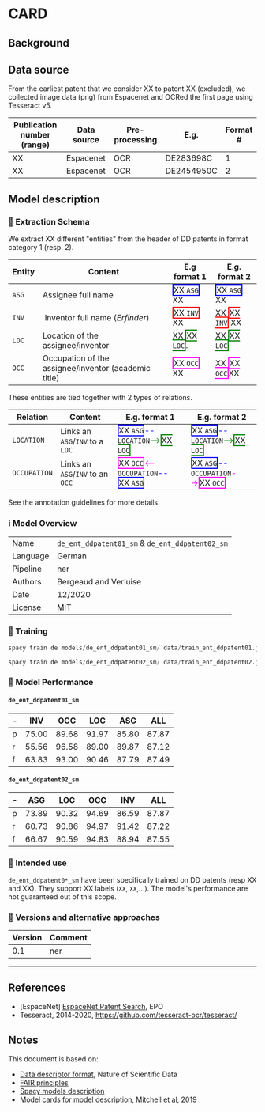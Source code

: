 # CARD


## Background


## Data source

From the earliest patent that we consider XX to patent XX (excluded), we collected image data (png) from Espacenet and OCRed the first page using Tesseract v5.


Publication number (range)| Data source | Pre-processing | E.g. | Format #
 --- | --- | --- | --- | ---
XX | Espacenet | OCR |DE283698C| 1
XX | Espacenet | OCR | DE2454950C| 2

## Model description

### 🚜 Extraction Schema

We extract XX different "entities" from the header of DD patents in format category 1 (resp. 2).

Entity|Content|E.g format 1 | E.g. format 2
---|---|---|---
`ASG`| Assignee full name | <font style="border:2px solid blue">XX `ASG`</font> XX | <font style="border:2px solid blue">XX `ASG`</font> XX
`INV`| Inventor full name (*Erfinder*) | <font style="border:2px solid red">XX `INV`</font> XX | XX <font style="border:2px solid red">XX `INV`</font> XX
`LOC`| Location of the assignee/inventor|XX <font style="border:2px solid green">XX `LOC`</font>. | XX <font style="border:2px solid green">XX `LOC`</font>
`OCC`| Occupation of the assignee/inventor (academic title) | <font style="border:2px solid magenta">XX `OCC`</font> XX | XX <font style="border:2px solid magenta">XX `OCC`</font>XX


These entities are tied together with 2 types of relations.

| Relation | Content| E.g. format 1| E.g. format 2
|---|---|---|---
| `LOCATION`   | Links an `ASG`/`INV` to a `LOC`  | <font style="border:2px solid blue">XX `ASG`</font><font color = "blue">--</font>`LOCATION`<font color = "green">--></font><font style = "border:2px solid green">XX `LOC`</font> |<font style="border:2px solid blue">XX `ASG`</font><font color = "blue">--</font>`LOCATION`<font color = "green">--></font><font style = "border:2px solid green">XX `LOC`</font>
| `OCCUPATION` | Links an `ASG`/`INV` to an `OCC` | <font style="border:2px solid magenta">XX `OCC`</font><font color="magenta"><--</font>`OCCUPATION`<font color="blue">--</font><font style="border:2px solid blue">XX `ASG`</font> | <font style="border:2px solid blue">XX `ASG`</font><font color = "blue">--</font>`OCCUPATION`<font color = "magenta">--></font><font style="border:2px solid magenta">XX `OCC`</font>

See the annotation guidelines for more details.

### ℹ️ Model Overview

|||
|---|---|
|Name| `de_ent_ddpatent01_sm` & `de_ent_ddpatent02_sm` |
|Language|German |
|Pipeline|ner |
|Authors|Bergeaud and Verluise|
|Date|12/2020 |
|License|MIT|


### 👷 Training

```python
spacy train de models/de_ent_ddpatent01_sm/ data/train_ent_ddpatent01.json data/test_ent_ddpatent01.json -p ner --version 0.1

spacy train de models/de_ent_ddpatent02_sm/ data/train_ent_ddpatent02.json data/test_ent_ddpatent02.json -p ner --version 0.1
```

### 🔮 Model Performance

#### `de_ent_ddpatent01_sm`

-| INV| OCC| LOC| ASG | ALL
---|---|---|---|---|---
p  |75.00  |89.68  |91.97  |85.80| 87.87
r  |55.56  |96.58  |89.00  |89.87| 87.12
f  |63.83  |93.00  |90.46  |87.79| 87.49

#### `de_ent_ddpatent02_sm`

-| ASG| LOC| OCC| INV | ALL
---|---|---|---|---|---
p  |73.89  |90.32  |94.69  |86.59 | 87.87
r  |60.73  |90.86  |94.97  |91.42 | 87.22
f  |66.67  |90.59  |94.83  |88.94 | 87.55

### 🎯 Intended use

`de_ent_ddpatent0*_sm` have been specifically trained on DD patents (resp XX and XX). They support XX labels (`XX`, `XX`,...). The model's performance are not guaranteed out of this scope.

### 🔂 Versions and alternative approaches

|Version|Comment|
|---|---|
|0.1|ner|


***

## References

- [EspaceNet] [EspaceNet Patent Search](https://www.epo.org/searching-for-patents/technical/espacenet.html), EPO
- Tesseract, 2014-2020, https://github.com/tesseract-ocr/tesseract/

## Notes

This document is based on:

- [Data descriptor format](https://www.nature.com/sdata/publish/for-authors#format), Nature of Scientific Data
- [FAIR principles](https://www.go-fair.org/fair-principles/)
- [Spacy models description](https://spacy.io/models/en)
- [Model cards for model description, Mitchell et al, 2019](https://arxiv.org/pdf/1810.03993.pdf)
